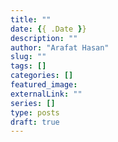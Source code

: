 ```yaml
---
title: ""
date: {{ .Date }}
description: ""
author: "Arafat Hasan"
slug: "" 
tags: []
categories: []
featured_image:
externalLink: ""
series: []
type: posts
draft: true
---
```


